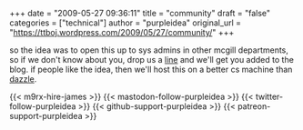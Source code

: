 +++
date = "2009-05-27 09:36:11"
title = "community"
draft = "false"
categories = ["technical"]
author = "purpleidea"
original_url = "https://ttboj.wordpress.com/2009/05/27/community/"
+++

so the idea was to open this up to sys admins in other mcgill departments, so if we don't know about you, drop us a <a href="mailto:james@cs.mcgill.ca">line</a> and we'll get you added to the blog. if people like the idea, then we'll host this on a better cs machine than <a href="http://dazzle.cs.mcgill.ca/">dazzle</a>.

{{< m9rx-hire-james >}}
{{< mastodon-follow-purpleidea >}}
{{< twitter-follow-purpleidea >}}
{{< github-support-purpleidea >}}
{{< patreon-support-purpleidea >}}
